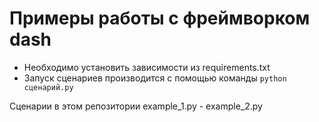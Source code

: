 # Примеры работы с фреймворком dash

- Необходимо установить зависимости из requirements.txt
- Запуск сценариев производится с помощью команды `python сценарий.py`

Сценарии в этом репозитории example_1.py - example_2.py